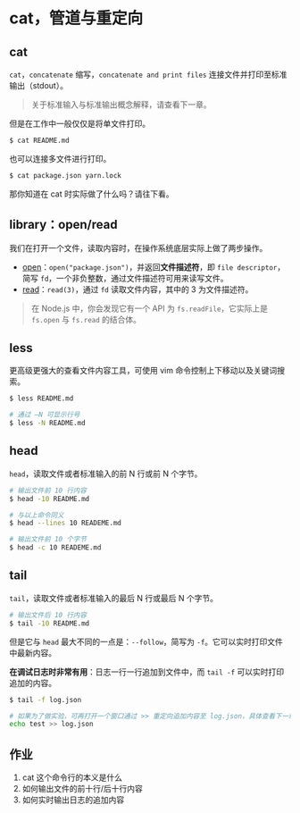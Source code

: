 # cat，管道与重定向

## cat

`cat`，`concatenate` 缩写，`concatenate and print files` 连接文件并打印至标准输出（stdout）。

> 关于标准输入与标准输出概念解释，请查看下一章。

但是在工作中一般仅仅是将单文件打印。

``` bash
$ cat README.md
```

也可以连接多文件进行打印。

``` bash
$ cat package.json yarn.lock
```

那你知道在 cat 时实际做了什么吗？请往下看。

## library：open/read

我们在打开一个文件，读取内容时，在操作系统底层实际上做了两步操作。

+ [open](https://www.man7.org/linux/man-pages/man2/open.2.html)：`open("package.json")`，并返回**文件描述符**，即 `file descriptor`，简写 `fd`，一个非负整数，通过文件描述符可用来读写文件。
+ [read](https://www.man7.org/linux/man-pages/man2/read.2.html)：`read(3)`，通过 `fd` 读取文件内容，其中的 3 为文件描述符。

> 在 Node.js 中，你会发现它有一个 API 为 `fs.readFile`，它实际上是 `fs.open` 与 `fs.read` 的结合体。

## less

更高级更强大的查看文件内容工具，可使用 vim 命令控制上下移动以及关键词搜索。

``` bash
$ less README.md

# 通过 —N 可显示行号
$ less -N README.md
```

## head

`head`，读取文件或者标准输入的前 N 行或前 N 个字节。

``` bash
# 输出文件前 10 行内容
$ head -10 README.md

# 与以上命令同义
$ head --lines 10 READEME.md

# 输出文件前 10 个字节
$ head -c 10 READEME.md
```

## tail

`tail`，读取文件或者标准输入的最后 N 行或最后 N 个字节。

``` bash
# 输出文件后 10 行内容
$ tail -10 README.md
```

但是它与 `head` 最大不同的一点是：`--follow`，简写为 `-f`。它可以实时打印文件中最新内容。

**在调试日志时非常有用**：日志一行一行追加到文件中，而 `tail -f` 可以实时打印追加的内容。

``` bash
$ tail -f log.json

# 如果为了做实验，可再打开一个窗口通过 >> 重定向追加内容至 log.json，具体查看下一章
echo test >> log.json
```

## 作业

1. cat 这个命令行的本义是什么
1. 如何输出文件的前十行/后十行内容
1. 如何实时输出日志的追加内容
